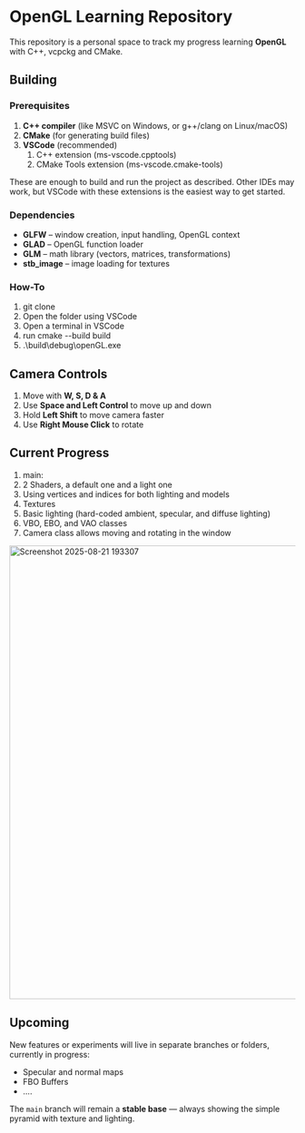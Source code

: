 # OpenGL Learning Repository

This repository is a personal space to track my progress learning **OpenGL** with C++, vcpckg and CMake.  

## Building

### Prerequisites
1. **C++ compiler** (like MSVC on Windows, or g++/clang on Linux/macOS)
2. **CMake** (for generating build files)
3. **VSCode** (recommended)
   1. C++ extension (ms-vscode.cpptools)
   2. CMake Tools extension (ms-vscode.cmake-tools)

These are enough to build and run the project as described. Other IDEs may work, but VSCode with these extensions is the easiest way to get started.

### Dependencies
- **GLFW** – window creation, input handling, OpenGL context
- **GLAD** – OpenGL function loader
- **GLM** – math library (vectors, matrices, transformations)
- **stb_image** – image loading for textures

### How-To
1. git clone <repo-url>
3. Open the folder using VSCode
4. Open a terminal in VSCode
5. run cmake --build build
6. .\build\debug\openGL.exe

## Camera Controls
1. Move with **W, S, D & A**
2. Use **Space and Left Control** to move up and down
3. Hold **Left Shift** to move camera faster
4. Use **Right Mouse Click** to rotate 

## Current Progress
1. main:
  1. 2 Shaders, a default one and a light one
  2. Using vertices and indices for both lighting and models
  3. Textures
  4. Basic lighting (hard-coded ambient, specular, and diffuse lighting)
  5. VBO, EBO, and VAO classes
  6. Camera class allows moving and rotating in the window 

<img width="800" height="800" alt="Screenshot 2025-08-21 193307" src="https://github.com/user-attachments/assets/639c58e3-852b-4b69-9323-90c12059fa08" />

## Upcoming

New features or experiments will live in separate branches or folders, currently in progress:
- Specular and normal maps
- FBO Buffers
- ....

The `main` branch will remain a **stable base** — always showing the simple pyramid with texture and lighting.

